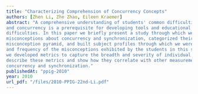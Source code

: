 ```yaml
---
title: "Characterizing Comprehension of Concurrency Concepts"
authors: [Zhen Li, Zhe Zhao, Eileen Kraemer]
abstract: "A comprehensive understanding of students' common difficulties in understanding synchronization
and concurrency is a prerequisite for developing tools and educational materials to alleviate these
difficulties. In this paper we briefly present a study through which we identified students’
misconceptions about concurrency and synchronization, categorized their misunderstandings into a
misconception pyramid, and built subject profiles through which we were able to discover the nature
and frequency of the misconceptions exhibited by the students in this study. Based on these findings,
we developed metrics to capture the breadth and severity of individual subject's misconceptions. We
describe these metrics and show how they correlate with other measurements of understanding of
concurrency and synchronization."
publishedAt: "ppig-2010"
year: 2010
url_pdf: "/files/2010-PPIG-22nd-Li.pdf"
---
```

